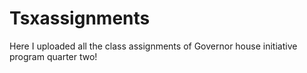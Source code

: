 # Tsxassignments
Here I uploaded all the class assignments of Governor house initiative program quarter two!
